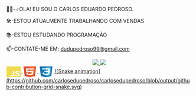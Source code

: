 🙋🏾-♂OLA! EU SOU O CARLOS EDUARDO PEDROSO.

🛠-ESTOU ATUALMENTE TRABALHANDO COM VENDAS

📚-ESTOU ESTUDANDO PROGRAMAÇÃO

📫-CONTATE-ME EM: dudupedroso99@gmail.com

<div align="center">
  <a href="https://github.com/carlosedupedroso">
  <img height="180em" src="https://github-readme-stats.vercel.app/api?username=carlosedupedroso&show_icons=true&theme=dark&include_all_commits=true&count_private=true"/>
  <img height="180em" src="https://github-readme-stats.vercel.app/api/top-langs/?username=carlosedupedroso&layout=compact&langs_count=7&theme=dark"/>

</div>

   <div>
   <img align="center" alt="carlos-Js" height="30" width="40" src="https://raw.githubusercontent.com/devicons/devicon/master/icons/javascript/javascript-plain.svg">
  <img align="center" alt="carlos-HTML" height="30" width="40" src="https://raw.githubusercontent.com/devicons/devicon/master/icons/html5/html5-original.svg">
  <img align="center" alt="carlos-CSS" height="30" width="40" src="https://raw.githubusercontent.com/devicons/devicon/master/icons/css3/css3-original.svg">
           ![Snake animation](https://github.com/carlosedupedroso/carlosedupedroso/blob/output/github-contribution-grid-snake.svg)

</div>
